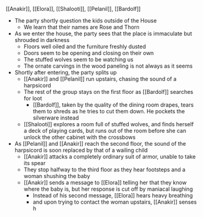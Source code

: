 [[Anakir]], [[Elora]], [[Shalooti]], [[Pelanil]], [[Bardolf]]

- The party shortly question the kids outside of the House
	- We learn that their names are Rose and Thorn
- As we enter the house, the party sees that the place is immaculate but shrouded in darkness
	- Floors well oiled and the furniture freshly dusted
	- Doors seem to be opening and closing on their own
	- The stuffed wolves seem to be watching us
	- The ornate carvings in the wood paneling is not always as it seems
- Shortly after entering, the party splits up
	- [[Anakir]] and [[Pelanil]] run upstairs, chasing the sound of a harpsicord
	- The rest of the group stays on the first floor as [[Bardolf]] searches for loot
		- [[Bardolf]], taken by the quality of the dining room drapes, tears them to shreds as he tries to cut them down. He pockets the silverware instead
	- [[Shalooti]] explores a room full of stuffed wolves, and finds herself a deck of playing cards, but runs out of the room before she can unlock the other cabinet with the crossbows
- As [[Pelanil]] and [[Anakir]] reach the second floor, the sound of the harpsicord is soon replaced by that of a wailing child
	- [[Anakir]] attacks a completely ordinary suit of armor, unable to take its spear
	- They stop halfway to the third floor as they hear footsteps and a woman shushing the baby
	- [[Anakir]] sends a message to [[Elora]] telling her that they know where the baby is, but her response is cut off by maniacal laughing
		- Instead of his second message, [[Elora]] hears heavy breathing
		- and upon trying to contact the woman upstairs, [[Anakir]] senses h